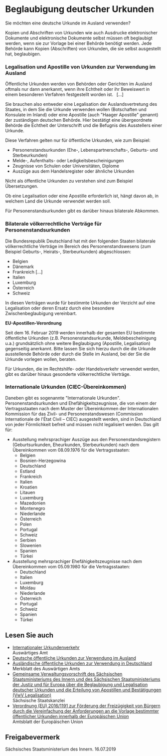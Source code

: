 # Beglaubigung deutscher Urkunden

Sie möchten eine deutsche Urkunde im Ausland verwenden?

Kopien und Abschriften von Urkunden wie auch Ausdrucke elektronischer Dokumente und elektronische Dokumente selbst müssen oft beglaubigt werden, wenn sie zur Vorlage bei einer Behörde benötigt werden. Jede Behörde kann Kopien (Abschriften) von Urkunden, die sie selbst ausgestellt hat, beglaubigen.

### Legalisation und Apostille von Urkunden zur Verwendung im Ausland

Öffentliche Urkunden werden von Behörden oder Gerichten im Ausland oftmals nur dann anerkannt, wenn ihre Echtheit oder ihr Beweiswert in einem besonderen Verfahren festgestellt worden ist.  [...]

Sie brauchen also entweder eine Legalisation der Auslandsvertretung des Staates, in dem Sie die Urkunde verwenden wollen (Botschaften und Konsulate im Inland) oder eine Apostille (auch "Haager Apostille" genannt) der zuständigen deutschen Behörde. Hier bestätigt eine übergeordnete Behörde die Echtheit der Unterschrift und die Befugnis des Ausstellers einer Urkunde.

Diese Verfahren gelten nur für öffentliche Urkunden, wie zum Beispiel:

* Personenstandsurkunden (Ehe-, Lebenspartnerschafts-, Geburts- und Sterbeurkunden)
* Melde-, Aufenthalts- oder Ledigkeitsbescheinigungen
* Zeugnisse von Schulen oder Universitäten, Diplome
* Auszüge aus dem Handelsregister oder ähnliche Urkunden

Nicht als öffentliche Urkunden zu verstehen sind zum Beispiel Übersetzungen.

Ob eine Legalisation oder eine Apostille erforderlich ist, hängt davon ab, in welchem Land die Urkunde verwendet werden soll.

Für Personenstandsurkunden gibt es darüber hinaus bilaterale Abkommen.

### Bilaterale völkerrechtliche Verträge für Personenstandsurkunden

Die Bundesrepublik Deutschland hat mit den folgenden Staaten bilaterale völkerrechtliche Verträge im Bereich des Personenstandswesens (zum Beispiel Geburts-, Heirats-, Sterbeurkunden) abgeschlossen:

* Belgien
* Dänemark
* Frankreich [...]
* Italien
* Luxemburg
* Österreich
* Schweiz

In diesen Verträgen wurde für bestimmte Urkunden der Verzicht auf eine Legalisation oder deren Ersatz durch eine besondere Zwischenbeglaubigung vereinbart.

**EU-Apostillen-Verordnung**

Seit dem 16. Februar 2019 werden innerhalb der gesamten EU bestimmte öffentliche Urkunden (z.B. Personenstandsurkunde, Meldebescheinigung u.a.) grundsätzlich ohne weitere Beglaubigung (Apostille, Legalisation) gegenseitig anerkannt. Bitte lassen Sie sich hierzu durch die die Urkunde ausstellende Behörde oder durch die Stelle im Ausland, bei der Sie die Urkunde vorlegen wollen, beraten.

Für Urkunden, die im Rechtshilfe- oder Handelsverkehr verwendet werden, gibt es darüber hinaus gesonderte völkerrechtliche Verträge.

### Internationale Urkunden (CIEC-Übereinkommen)

Daneben gibt es sogenannte "Internationale Urkunden". Personenstandsurkunden und Ehefähigkeitszeugnisse, die von einem der Vertragsstaaten nach dem Muster der Übereinkommen der Internationalen Kommission für das Zivil- und Personenstandswesen (Commission Internationale de l'État Civil – CIEC) ausgestellt werden, sind in Deutschland von jeder Förmlichkeit befreit und müssen nicht legalisiert werden. Das gilt für:

* Ausstellung mehrsprachiger Auszüge aus den Personenstandsregistern (Geburtsurkunden, Eheurkunden, Sterbeurkunden) nach dem Übereinkommen vom 08.09.1976 für die Vertragsstaaten:
  + Belgien
  + Bosnien-Herzegowina
  + Deutschland
  + Estland
  + Frankreich
  + Italien
  + Kroatien
  + Litauen
  + Luxemburg
  + Mazedonien
  + Montenegro
  + Niederlande
  + Österreich
  + Polen
  + Portugal
  + Schweiz
  + Serbien
  + Slowenien
  + Spanien
  + Türkei
* Ausstellung mehrsprachiger Ehefähigkeitszeugnisse nach dem Übereinkommen vom 05.09.1980 für die Vertragsstaaten:
  + Deutschland
  + Italien
  + Luxemburg
  + Moldau
  + Niederlande
  + Österreich
  + Portugal
  + Schweiz
  + Spanien
  + Türkei

## Lesen Sie auch

* [Internationaler Urkundenverkehr](https://www.auswaertiges-amt.de/de/urkunden/2007718 "Internationaler Urkundenverkehr (Auswärtiges Amt)")  
  Auswärtiges Amt
* [Deutsche öffentliche Urkunden zur Verwendung im Ausland](https://www.auswaertiges-amt.de/de/urkunden/2007718#content_0 "Deutsche öffentliche Urkunden zur Verwendung im Ausland (Auswärtiges Amt)")
* [Ausländische öffentliche Urkunden zur Verwendung in Deutschland](https://www.auswaertiges-amt.de/de/urkunden/2007718#content_1 "Ausländische öffentliche Urkunden zur Verwendung in Deutschland (Auswärtiges Amt)")  
  Merkblatt des Auswärtigen Amts
* [Gemeinsame Verwaltungsvorschrift des Sächsischen Staatsministeriums des Innern und des Sächsischen Staatsministeriums der Justiz und für Europa über die Beglaubigung und Legalisation deutscher Urkunden und die Erteilung von Apostillen und Bestätigungen (VwV Legalisation)](https://www.revosax.sachsen.de/vorschrift/12574 "VwV Legalisation (SSK)")  
  Sächsische Staatskanzlei
* [Verordnung (EU) 2016/1191 zur Förderung der Freizügigkeit von Bürgern durch die Vereinfachung der Anforderungen an die Vorlage bestimmter öffentlicher Urkunden innerhalb der Europäischen Union](https://eur-lex.europa.eu/legal-content/DE/TXT/PDF/?uri=CELEX:32016R1191&from=DE "EU-Verordnung zur Förderung der Freizügigkeit von Bürgern (Amtsblatt der EU)")   
  Amtsblatt der Europäischen Union

## Freigabevermerk

Sächsisches Staatsministerium des Innern. 16.07.2019
